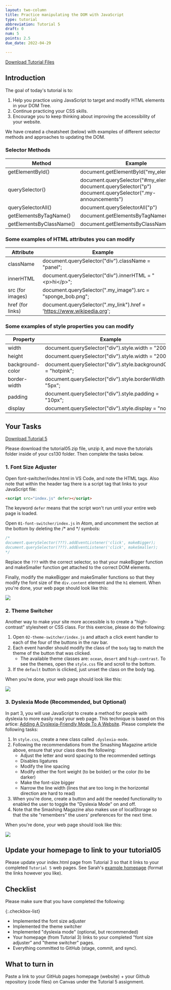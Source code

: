 ```yaml
---
layout: two-column
title: Practice manipulating the DOM with JavaScript
type: tutorial
abbreviation: Tutorial 5
draft: 0
num: 5
points: 2.5
due_date: 2022-04-29

---
```

<a href="/spring2022/course-files/tutorials/tutorial05.zip" class="nu-button">Download Tutorial Files <i class="fas fa-download"></i></a>

## Introduction 
The goal of today's tutorial is to:
1. Help you practice using JavaScript to target and modify HTML elements in your DOM Tree.
2. Continue practicing your CSS skills.
2. Encourage you to keep thinking about improving the accessibility of your website.

We have created a cheatsheet (below) with examples of different selector methods and approaches to updating the DOM.

### Selector Methods 

| Method | Example |
|--|--|
| getElementById() | document.getElementById("my_element") |
| querySelector() | document.querySelector("#my_element")<br>document.querySelector("p")<br>document.querySelector(“.my-announcements") |
| querySelectorAll() | document.querySelectorAll("p") |
| getElementsByTagName() | document.getElementsByTagName("div") |
| getElementsByClassName() | document.getElementsByClassName(".panel") |

### Some examples of HTML attributes you can modify

| Attribute | Example |
|--|--|
| className | document.querySelector("div").className = "panel"; |
| innerHTML | document.querySelector("div").innerHTML = "&lt;p&gt;hi&lt;/p&gt;"; |
| src (for images) | document.querySelector(".my_image").src = "sponge_bob.png"; |
| href (for links) | document.querySelector(".my_link").href = 'https://www.wikipedia.org'; |


### Some examples of style properties you can modify

| Property | Example |
|--|--|
| width | document.querySelector("div").style.width = "200px"; |
| height | document.querySelector("div").style.width = "200px"; |
| background-color | document.querySelector("div").style.backgroundColor = "hotpink"; |
| border-width | document.querySelector("div").style.borderWidth = "5px"; |
| padding | document.querySelector("div").style.padding = "10px"; |
| display | document.querySelector("div").style.display = "none"; |

## Your Tasks

<a href="/spring2022/course-files/tutorials/tutorial05.zip" class="nu-button">Download Tutorial 5 <i class="fas fa-download"></i></a> 

Please download the tutorial05.zip file, unzip it, and move the tutorials folder inside of your cs130 folder. Then complete the tasks below.

### 1. Font Size Adjuster
Open font-switcher/index.html in VS Code, and note the HTML tags. Also note that within the header tag there is a script tag that links to your JavaScript file:

```html
<script src="index.js" defer></script>
```

The keyword `defer` means that the script won't run until your entire web page is loaded.


Open `01-font-switcher/index.js` in Atom, and uncomment the section at the bottom by deleting the /* and */ symbols:

```js
/*
document.querySelector(???).addEventListener('click', makeBigger);
document.querySelector(???).addEventListener('click', makeSmaller);
*/
```

Replace the `???` with the correct selector, so that your makeBigger function and makeSmaller function get attached to the correct DOM elements.

Finally, modify the makeBigger and makeSmaller functions so that they modify the font size of the `div.content` element and the `h1` element. When you're done, your web page should look like this:

<img class="large frame" src="/spring2022/assets/images/tutorials/tutorial05/font-switcher.gif" />


### 2. Theme Switcher
Another way to make your site more accessible is to create a "high-contrast" stylesheet or CSS class. For this exercise, please do the following:

1. Open `02-theme-switcher/index.js` and attach a click event handler to each of the four of the buttons in the nav bar. 
2. Each event handler should modify the class of the `body` tag to match the theme of the button that was clicked. 
    * The available theme classes are: `ocean`, `desert` and `high-contrast`. To see the themes, open the `style.css` file and scroll to the bottom.
3. If the `default` button is clicked, just unset the class on the body tag.

When you're done, your web page should look like this:

<img class="large frame" src="/spring2022/assets/images/tutorials/tutorial05/theme-switcher.gif" />

### 3. Dyslexia Mode (Recommended, but Optional)
In part 3, you will use JavaScript to create a method for people with dyslexia to more easily read your web page. This technique is based on this artice: <a href="https://www.smashingmagazine.com/2021/11/dyslexia-friendly-mode-website/" target="_blank">Adding A Dyslexia-Friendly Mode To A Website</a>. Please complete the following tasks:

1. In `style.css`, create a new class called `.dyslexia-mode`. 
2. Following the recommendations from the Smashing Magazine article above, ensure that your class does the following:
    * Adjust the letter and word spacing to the recommended settings
    * Disables ligatures
    * Modify the line spacing
    * Modify either the font weight (to be bolder) or the color (to be darker)
    * Make the font-size bigger
    * Narrow the line width (lines that are too long in the horizontal direction are hard to read)
3. When you're done, create a button and add the needed functionality to enabled the user to toggle the "Dyslexia Mode" on and off.
4. Note that the Smashing Magazine also makes use of localStorage so that the site "remembers" the users' preferences for the next time.

When you're done, your web page should look like this:

<img class="large frame" src="/spring2022/assets/images/tutorials/tutorial05/dyslexia.gif" />


## Update your homepage to link to your tutorial05
Please update your index.html page from Tutorial 3 so that it links to your completed `Tutorial 5` web pages. See Sarah's <a href="https://vanwars.github.io/cs130-coursework" target="_blank">example homepage</a> (format the links however you like).

## Checklist
Please make sure that you have completed the following:

{:.checkbox-list}
* Implemented the font size adjuster
* Implemented the theme switcher
* Implemented "dyslexia mode" (optional, but recommended)
* Your homepage (from Tutorial 3) links to your completed "font size adjuster" and "theme switcher" pages.
* Everything committed to GitHub (stage, commit, and sync).

## What to turn in
Paste a link to your GitHub pages homepage (website) + your Github repository (code files) on Canvas under the Tutorial 5 assignment.